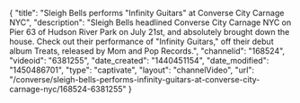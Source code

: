 {
    "title": "Sleigh Bells performs \"Infinity Guitars\" at Converse City Carnage NYC",
    "description": "Sleigh Bells headlined Converse City Carnage NYC on Pier 63 of Hudson River Park on July 21st, and absolutely brought down the house. Check out their performance of \"Infinity Guitars,\" off their debut album Treats, released by Mom and Pop Records.",
    "channelid": "168524",
    "videoid": "6381255",
    "date_created": "1440451154",
    "date_modified": "1450486701",
    "type": "captivate",
    "layout": "channelVideo",
    "url": "\/converse\/sleigh-bells-performs-infinity-guitars-at-converse-city-carnage-nyc\/168524-6381255"
}